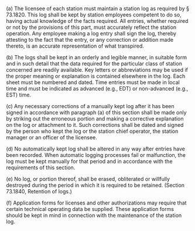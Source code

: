(a) The licensee of each station must maintain a station log as required by § 73.1820. This log shall be kept by station employees competent to do so, having actual knowledge of the facts required. All entries, whether required or not by the provisions of this part, must accurately reflect the station operation. Any employee making a log entry shall sign the log, thereby attesting to the fact that the entry, or any correction or addition made thereto, is an accurate representation of what transpired.

(b) The logs shall be kept in an orderly and legible manner, in suitable form and in such detail that the data required for the particular class of station concerned are readily available. Key letters or abbreviations may be used if the proper meaning or explanation is contained elsewhere in the log. Each sheet must be numbered and dated. Time entries must be made in local time and must be indicated as advanced (e.g., EDT) or non-advanced (e.g., EST) time.

(c) Any necessary corrections of a manually kept log after it has been signed in accordance with paragraph (a) of this section shall be made only by striking out the erroneous portion and making a corrective explanation on the log or attachment to it. Such corrections shall be dated and signed by the person who kept the log or the station chief operator, the station manager or an officer of the licensee.

(d) No automatically kept log shall be altered in any way after entries have been recorded. When automatic logging processes fail or malfunction, the log must be kept manually for that period and in accordance with the requirements of this section.

(e) No log, or portion thereof, shall be erased, obliterated or willfully destroyed during the period in which it is required to be retained. (Section 73.1840, Retention of logs.)

(f) Application forms for licenses and other authorizations may require that certain technical operating data be supplied. These application forms should be kept in mind in connection with the maintenance of the station log.

